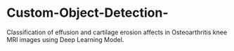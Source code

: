 # Custom-Object-Detection-
Classification of effusion and cartilage erosion affects in Osteoarthritis knee MRI images using Deep Learning Model.
